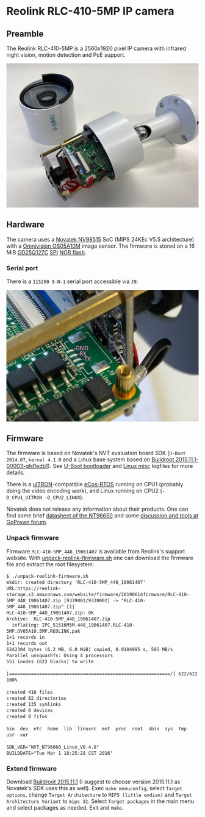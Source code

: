 # Reolink RLC-410-5MP IP camera

## Preamble
The Reolink RLC-410-5MP is a 2560x1920 pixel IP camera with infrared night vision, motion detection and PoE support.

![Camera casing](reolink-rlc-410-5mp-case.jpg "Reolink RLC-410-5MP case")

## Hardware

The camera uses a [Novatek NV98515](http://www.novatek.com.tw/en-global/) SoC (MIPS 24KEc V5.5 architecture) with a [Omnivision OS05A10M](https://www.ovt.com/sensors/OS05A10) image sensor. The firmware is stored on a 16 MiB [GD25Q127C](https://www.gigadevice.com/datasheet/gd25q127c/) [SPI](https://en.wikipedia.org/wiki/Serial_Peripheral_Interface) [NOR flash](https://en.wikipedia.org/wiki/Flash_memory#NOR_flash).

### Serial port

There is a `115200 8-N-1` serial port accessible via `J9`:

![Serial port](reolink-rlc-410-5mp-serial.jpg "Reolink RLC-410-5MP serial port")

## Firmware

The firmware is based on Novatek's NVT evaluation board SDK (`U-Boot 2014.07`, `kernel 4.1.0` and a Linux base system based on [Buildroot 2015.11.1-00003-gfd1edb1](https://buildroot.org/)). See [U-Boot bootloader](log-u-boot.txt) and [Linux misc](log-linux.txt) logfiles for more details.

There is a [µITRON](https://en.wikipedia.org/wiki/ITRON_project)-compatible [eCos-RTOS](https://en.wikipedia.org/wiki/ECos) running on CPU1 (probably doing the video encoding work), and Linux running on CPU2 (`-D_CPU1_UITRON -D_CPU2_LINUX`).

Novatek does not release any information about their products. One can find
some brief [datasheet of the NT96650](https://dashcamtalk.com/cams/mobius/Novatek%20NT96650.pdf)
and some [discussion and tools at GoPrawn forum](https://www.goprawn.com/forum/novatek-cams).

### Unpack firmware

Firmware `RLC-410-5MP_448_19061407` is available from Reolink's support website. With [unpack-reolink-firmware.sh](unpack-reolink-firmware.sh) one can download the firmware file and extract the root filesystem:

```
$ ./unpack-reolink-firmware.sh 
mkdir: created directory 'RLC-410-5MP_448_19061407'
URL:https://reolink-storage.s3.amazonaws.com/website/firmware/20190614firmware/RLC-410-5MP_448_19061407.zip [9339002/9339002] -> "RLC-410-5MP_448_19061407.zip" [1]
RLC-410-5MP_448_19061407.zip: OK
Archive:  RLC-410-5MP_448_19061407.zip
  inflating: IPC_51516M5M.448_19061407.RLC-410-5MP.OV05A10.5MP.REOLINK.pak  
1+1 records in
1+1 records out
6242304 bytes (6.2 MB, 6.0 MiB) copied, 0.0104995 s, 595 MB/s
Parallel unsquashfs: Using 4 processors
551 inodes (622 blocks) to write

[===========================================================/] 622/622 100%

created 416 files
created 82 directories
created 135 symlinks
created 0 devices
created 0 fifos

bin  dev  etc  home  lib  linuxrc  mnt  proc  root  sbin  sys  tmp  usr  var

SDK_VER="NVT_NT96660_Linux_V0.4.8"
BUILDDATE="Tue Mar 1 18:25:28 CST 2016"
```

### Extend firmware

Download [Buildroot 2015.11.1](https://buildroot.org/downloads/buildroot-2015.11.1.tar.gz)
(I suggest to choose version 2015.11.1 as Novatek's SDK uses this as well).
Exec `make menuconfig`, select `Target options`, change `Target Architecture`
to `MIPS (little endian)` and `Target Architecture Variant` to `mips 32`.
Select `Target packages` in the main menu and select packages as needed.
Exit and `make`.

